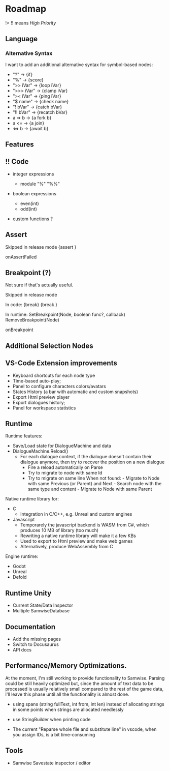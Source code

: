 # Roadmap

!> !! means *High Priority*

## Language

### Alternative Syntax

I want to add an additional alternative syntax for symbol-based nodes:

- "?"			&rarr; {if}
- "%"			&rarr; {score}
- ">> iVar"	    &rarr; {loop iVar} 
- ">>> iVar"	&rarr; {clamp iVar} 
- ">< iVar" 	&rarr; {ping iVar} 
- "$ name"	    &rarr; {check name}
- "! bVar" 	    &rarr; {catch bVar}
- "!! bVar" 	&rarr; {recatch bVar}
- a => b 	    &rarr; {a fork b}
- a <=   	    &rarr; {a join}
- <=> b   	    &rarr; {await b}

## Features

## !! Code

- integer expressions
    - module "%" "%%"

- boolean expressions
    - even(int)
    - odd(int)

- custom functions ?

## Assert

Skipped in release mode
{assert <boolean expression>}

onAssertFailed

## Breakpoint (?)
Not sure if that's actually useful.

Skipped in release mode

In code:
{break}
{break <boolean expression>}

In runtime:
SetBreakpoint(Node, boolean func?, callback)
RemoveBreakpoint(Node)

onBreakpoint

## Additional Selection Nodes

## VS-Code Extension improvements

- Keyboard shortcuts for each node type
- Time-based auto-play;
- Panel to configure characters colors/avatars
- States History (a bar with automatic and custom snapshots)
- Export Html preview player
- Export dialogues history;
- Panel for workspace statistics

## Runtime

Runtime features:
- Save/Load state for DialogueMachine and data
- DialogueMachine.Reload()
    - For each dialogue context, if the dialogue doesn't contain their dialogue anymore, 
    then try to recover the position on a new dialogue
        - Fire a reload automatically on Parse
        - Try to migrate to node with same Id
        - Try to migrate on same line
             When not found:
                - Migrate to Node with same Previous (or Parent) and Next
                - Search node with the same type and content
                - Migrate to Node with same Parent

Native runtime library for:
- C
    - Integration in C/C++, e.g. Unreal and custom engines 
- Javascript
    - Temporarely the javascript backend is WASM from C#, which produces 10 MB of library (too much)
    - Rewriting a native runtime library will make it a few KBs
    - Used to export to Html preview and make web games
    - Alternatively, produce WebAssembly from C

Engine runtime:
- Godot
- Unreal
- Defold

## Runtime Unity

- Current State/Data Inspector
- Multiple SamwiseDatabase

## Documentation

- Add the missing pages
- Switch to Docusaurus
- API docs

## Performance/Memory Optimizations. 

At the moment, I'm still working to provide functionality to Samwise. 
Parsing could be still heavily optimized but, since the amount of text data to be processed is usually relatively small compared to the rest of the game data, 
I'll leave this phase until all the functionality is almost done.

- using spans (string fullText, int from, int len) instead of allocating strings in some points when strings are allocated needlessly

- use StringBuilder when printing code

- The current "Reparse whole file and substitute line" in vscode, when you assign IDs, is a bit time-consuming


## Tools

- Samwise Savestate inspector / editor